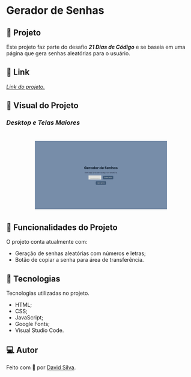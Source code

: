 # **Gerador de Senhas**

## :closed_lock_with_key: **Projeto**

Este projeto faz parte do desafio **_21 Dias de Código_** e se baseia em uma página que gera senhas aleatórias para o usuário.

## :link: **Link**

_[Link do projeto.](https://davsilvam.github.io/21-dias-de-codigo/18/)_

## :art: **Visual do Projeto**

### _Desktop e Telas Maiores_

<h1 align="center">
    <img src="img/screenshot.png" style="width: 70%;">
</h1>

## :rocket: **Funcionalidades do Projeto**

O projeto conta atualmente com:

- Geração de senhas aleatórias com números e letras;
- Botão de copiar a senha para área de transferência.

## :wrench: **Tecnologias**

Tecnologias utilizadas no projeto.

- HTML;
- CSS;
- JavaScript;
- Google Fonts;
- Visual Studio Code.

## :computer: **Autor**

Feito com :purple_heart: por [David Silva](https://www.linkedin.com/in/davsilvam/).
